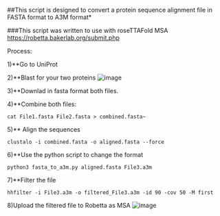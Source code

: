 ##This script is designed to convert a protein sequence alignment file in FASTA format to A3M format*

###This script was written to use with roseTTAFold MSA  https://robetta.bakerlab.org/submit.php

Process:

1)**Go to UniProt

2)**Blast for your two proteins
![image](https://user-images.githubusercontent.com/41577767/235379387-4e14c1d1-0062-4e04-b242-9292f9c690bf.png)

3)**Downlad in fasta format both files.

4)**Combine both files:

``cat File1.fasta File2.fasta > combined.fasta~``

5)** Align the sequences
 
 ``clustalo -i combined.fasta -o aligned.fasta --force``
 
6)**Use the python script to change the format
 
 ``python3 fasta_to_a3m.py aligned.fasta File3.a3m``
 
7)**Filter the file

``hhfilter -i File3.a3m -o filtered_File3.a3m -id 90 -cov 50 -M first``

8)Upload the filtered file to Robetta as MSA
![image](https://user-images.githubusercontent.com/41577767/235379725-a778ba62-69d1-40ff-b9ea-d861da29984a.png)
